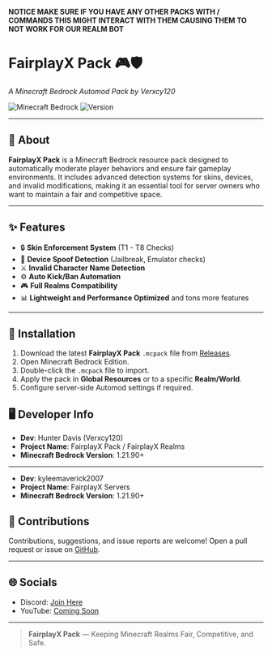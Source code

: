**NOTICE MAKE SURE IF YOU HAVE ANY OTHER PACKS WITH / COMMANDS THIS MIGHT INTERACT WITH THEM CAUSING THEM TO NOT WORK FOR OUR REALM BOT**

# FairplayX Pack 🎮🛡️
*A Minecraft Bedrock Automod Pack by Verxcy120*

![Minecraft Bedrock](https://img.shields.io/badge/Minecraft-Bedrock%20Edition-5C2D91?style=for-the-badge&logo=minecraft)
![Version](https://img.shields.io/badge/Version-1.21.90+-brightgreen?style=for-the-badge)


---

## 📜 About
**FairplayX Pack** is a Minecraft Bedrock resource pack designed to automatically moderate player behaviors and ensure fair gameplay environments. It includes advanced detection systems for skins, devices, and invalid modifications, making it an essential tool for server owners who want to maintain a fair and competitive space.

---

## ✨ Features
- 🔒 **Skin Enforcement System** (T1 - T8 Checks)
- 🚫 **Device Spoof Detection** (Jailbreak, Emulator checks)
- ⚔️ **Invalid Character Name Detection**
- ⚙️ **Auto Kick/Ban Automation**
- 🎮 **Full Realms Compatibility**
- 📊 **Lightweight and Performance Optimized**
and tons more features
---

## 🧰 Installation
1. Download the latest **FairplayX Pack** `.mcpack` file from [Releases](https://github.com/Verxcy120/FairplayX-Pack/releases/tag/FairplayX).
2. Open Minecraft Bedrock Edition.
3. Double-click the `.mcpack` file to import.
4. Apply the pack in **Global Resources** or to a specific **Realm/World**.
5. Configure server-side Automod settings if required.



## 🖥️ Developer Info
- **Dev**: Hunter Davis (Verxcy120)
- **Project Name**: FairplayX Pack / FairplayX Realms
- **Minecraft Bedrock Version**: 1.21.90+
---
- **Dev**: kyleemaverick2007
- **Project Name**: FairplayX Servers
- **Minecraft Bedrock Version**: 1.21.90+


## 🤝 Contributions
Contributions, suggestions, and issue reports are welcome! Open a pull request or issue on [GitHub](#).

---

## 🌐 Socials
- Discord: [Join Here](https://discord.gg/5QHDW69qFF)
- YouTube: [Coming Soon](#)

---

> **FairplayX Pack** — Keeping Minecraft Realms Fair, Competitive, and Safe.
